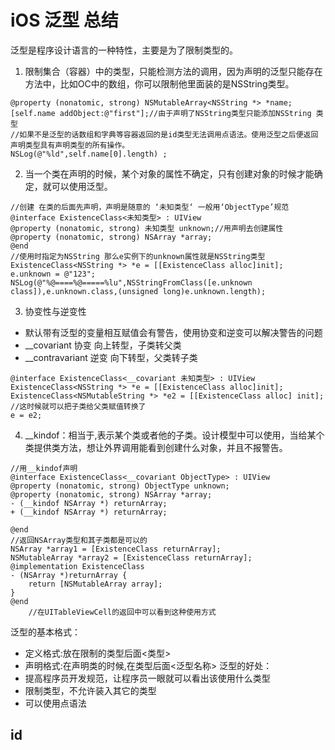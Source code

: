 # iOS 泛型 总结
 泛型是程序设计语言的一种特性，主要是为了限制类型的。
1. 限制集合（容器）中的类型，只能检测方法的调用，因为声明的泛型只能存在方法中，比如OC中的数组，你可以限制他里面装的是NSString类型。

```
@property (nonatomic, strong) NSMutableArray<NSString *> *name;
[self.name addObject:@"first"];//由于声明了NSString类型只能添加NSString 类型
//如果不是泛型的话数组和字典等容器返回的是id类型无法调用点语法。使用泛型之后便返回声明类型具有声明类型的所有操作。
NSLog(@"%ld",self.name[0].length) ;
```
2. 当一个类在声明的时候，某个对象的属性不确定，只有创建对象的时候才能确定，就可以使用泛型。

```
//创建 在类的后面先声明，声明是随意的 ‘未知类型‘ 一般用‘ObjectType’规范
@interface ExistenceClass<未知类型> : UIView
@property (nonatomic, strong) 未知类型 unknown;//用声明去创建属性
@property (nonatomic, strong) NSArray *array;
@end
//使用时指定为NSString 那么e实例下的unknown属性就是NSString类型
ExistenceClass<NSString *> *e = [[ExistenceClass alloc]init];
e.unknown = @"123";
NSLog(@"%@====%@=====%lu",NSStringFromClass([e.unknown class]),e.unknown.class,(unsigned long)e.unknown.length);
```
3. 协变性与逆变性
* 	默认带有泛型的变量相互赋值会有警告，使用协变和逆变可以解决警告的问题
* __covariant 协变 向上转型，子类转父类
* __contravariant 逆变 向下转型，父类转子类

```
@interface ExistenceClass<__covariant 未知类型> : UIView
ExistenceClass<NSString *> *e = [[ExistenceClass alloc]init];    
ExistenceClass<NSMutableString *> *e2 = [[ExistenceClass alloc] init];
//这时候就可以把子类给父类赋值转换了
e = e2;
```
4. __kindof：相当于,表示某个类或者他的子类。设计模型中可以使用，当给某个类提供类方法，想让外界调用能看到创建什么对象，并且不报警告。

```
//用__kindof声明
@interface ExistenceClass<__covariant ObjectType> : UIView
@property (nonatomic, strong) ObjectType unknown;
@property (nonatomic, strong) NSArray *array;
- (__kindof NSArray *) returnArray;
+ (__kindof NSArray *) returnArray;

@end
//返回NSArray类型和其子类都是可以的
NSArray *array1 = [ExistenceClass returnArray];
NSMutableArray *array2 = [ExistenceClass returnArray];
@implementation ExistenceClass
- (NSArray *)returnArray {
    return [NSMutableArray array];
}
@end
	//在UITableViewCell的返回中可以看到这种使用方式
```


 泛型的基本格式：
*  定义格式:放在限制的类型后面<类型>
*  声明格式:在声明类的时候,在类型后面<泛型名称>
 泛型的好处：
*  提高程序员开发规范，让程序员一眼就可以看出该使用什么类型
*  限制类型，不允许装入其它的类型
*  可以使用点语法
## id
